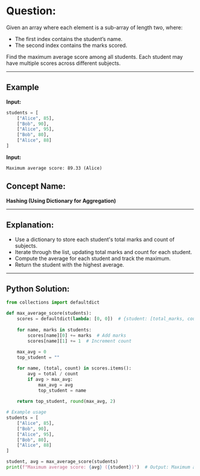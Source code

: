 # **Question:**  
Given an array where each element is a sub-array of length two, where:  
- The first index contains the student’s name.  
- The second index contains the marks scored.  

Find the maximum average score among all students. Each student may have multiple scores across different subjects.

---

## **Example**  
**Input:**  
```python
students = [
    ["Alice", 85], 
    ["Bob", 90], 
    ["Alice", 95], 
    ["Bob", 80], 
    ["Alice", 88]
]
```
**Input:** 
```
Maximum average score: 89.33 (Alice)
```

## **Concept Name:**  
**Hashing (Using Dictionary for Aggregation)**  

---

## **Explanation:**  
- Use a dictionary to store each student's total marks and count of subjects.  
- Iterate through the list, updating total marks and count for each student.  
- Compute the average for each student and track the maximum.  
- Return the student with the highest average.  

---

## **Python Solution:**  
```python
from collections import defaultdict

def max_average_score(students):
    scores = defaultdict(lambda: [0, 0])  # {student: [total_marks, count]}
    
    for name, marks in students:
        scores[name][0] += marks  # Add marks
        scores[name][1] += 1  # Increment count
    
    max_avg = 0
    top_student = ""

    for name, (total, count) in scores.items():
        avg = total / count
        if avg > max_avg:
            max_avg = avg
            top_student = name
    
    return top_student, round(max_avg, 2)

# Example usage
students = [
    ["Alice", 85], 
    ["Bob", 90], 
    ["Alice", 95], 
    ["Bob", 80], 
    ["Alice", 88]
]

student, avg = max_average_score(students)
print(f"Maximum average score: {avg} ({student})")  # Output: Maximum average score: 89.33 (Alice)


